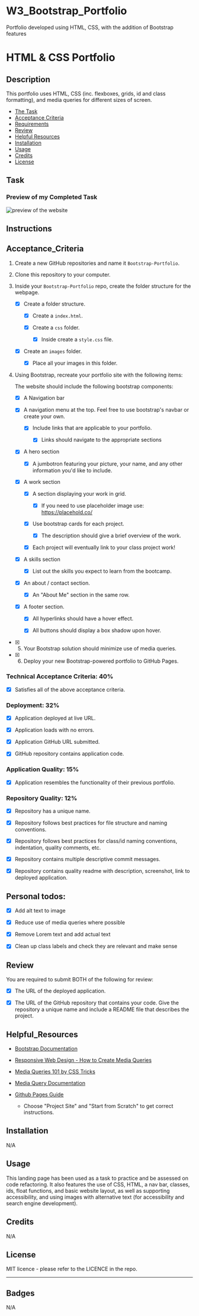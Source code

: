 # W3_Bootstrap_Portfolio
Portfolio developed using HTML, CSS, with the addition of Bootstrap features 

# HTML & CSS Portfolio

## Description
This portfolio uses  HTML, CSS (inc. flexboxes, grids, id and class formatting), and media queries for different sizes of screen.

- [The Task](#task)
- [Acceptance Criteria](#Acceptance_Criteria)
- [Requirements](#Requirements)
- [Review](#Review)
- [Helpful Resources](#Helpful_Resources)
- [Installation](#installation)
- [Usage](#usage)
- [Credits](#credits)
- [License](#license)

## Task

### Preview of my Completed Task
![preview of the website](https://github.com/Dev-Shai/W3_Bootstrap_Portfolio/blob/tree/main/images/w3_website_preview.png?raw=true)

## Instructions
## Acceptance_Criteria

1. Create a new GitHub repositories and name it `Bootstrap-Portfolio`.

2. Clone this repository to your computer.

3. Inside your `Bootstrap-Portfolio` repo, create the folder structure for the webpage.
   
   - [x] Create a folder structure.

     - [x] Create a `index.html`.

     - [x] Create a `css` folder.

       - [x] Inside create a `style.css` file.

   - [x] Create an `images` folder.

       - [x] Place all your images in this folder.

4. Using Bootstrap, recreate your portfolio site with the following items:

   The website should include the following bootstrap components:

    - [x] A Navigation bar
    
    - [x] A navigation menu at the top. Feel free to use bootstrap's navbar or create your own.

      - [x] Include links that are applicable to your portfolio.
  
        - [x] Links should navigate to the appropriate sections 

    - [x] A hero section

        - [x] A jumbotron featuring your picture, your name, and any other information you'd like to include.

    - [x] A work section

      - [x] A section displaying your work in grid. 

        - [x] If you need to use placeholder image use: https://placehold.co/ 

      - [x] Use bootstrap cards for each project.

        - [x] The description should give a brief overview of the work.

      - [x] Each project will eventually link to your class project work!

    - [x] A skills section

      - [x] List out the skills you expect to learn from the bootcamp.

    - [x] An about / contact section.

      - [x] An "About Me" section in the same row.
    
    - [x] A footer section.

      - [x] All hyperlinks should have a hover effect.

      - [x] All buttons should display a box shadow upon hover.

- [x] 5. Your Bootstrap solution should minimize use of media queries.

- [x] 6. Deploy your new Bootstrap-powered portfolio to GitHub Pages.

### Technical Acceptance Criteria: 40%

- [x] Satisfies all of the above acceptance criteria.

### Deployment: 32%

- [x] Application deployed at live URL.

- [x] Application loads with no errors.

- [x] Application GitHub URL submitted.

- [x] GitHub repository contains application code.

### Application Quality: 15%

- [x] Application resembles the functionality of their previous portfolio.

### Repository Quality: 12%

- [x] Repository has a unique name.

- [x] Repository follows best practices for file structure and naming conventions.

- [x] Repository follows best practices for class/id naming conventions, indentation, quality comments, etc.

- [x] Repository contains multiple descriptive commit messages.

- [x] Repository contains quality readme with description, screenshot, link to deployed application.

## Personal todos:

- [x] Add alt text to image

- [x] Reduce use of media queries where possible

- [x] Remove Lorem text and add actual text

- [x] Clean up class labels and check they are relevant and make sense

## Review
You are required to submit BOTH of the following for review:

- [x] The URL of the deployed application.

- [x] The URL of the GitHub repository that contains your code. Give the repository a unique name and include a README file that describes the project.

## Helpful_Resources

- [Bootstrap Documentation](https://getbootstrap.com/docs/4.0/getting-started/introduction/)

- [Responsive Web Design - How to Create Media Queries](https://www.youtube.com/watch?v=5xzaGSYd7jM)

- [Media Queries 101 by CSS Tricks](https://css-tricks.com/css-media-queries/)

- [Media Query Documentation](https://www.w3schools.com/css/css_rwd_mediaqueries.asp)

- [Github Pages Guide](https://pages.github.com/)

  - Choose "Project Site" and "Start from Scratch" to get correct instructions.

## Installation
N/A

## Usage

This landing page has been used as a task to practice and be assessed on code refactoring. It also features the use of CSS, HTML, a nav bar, classes, ids, float functions, and basic website layout, as well as supporting accessibility, and using images with alternative text (for accessibility and search engine development). 


## Credits

N/A

## License

MIT licence - please refer to the LICENCE in the repo.

---

## Badges
N/A
